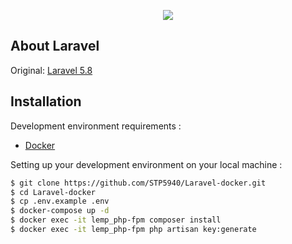 <p align="center"><img src="https://laravel.com/assets/img/components/logo-laravel.svg"></p>

## About Laravel

Original: [Laravel 5.8](https://github.com/laravel/laravel)

## Installation

Development environment requirements :
- [Docker](https://www.docker.com)

Setting up your development environment on your local machine :
```bash
$ git clone https://github.com/STP5940/Laravel-docker.git
$ cd Laravel-docker
$ cp .env.example .env
$ docker-compose up -d
$ docker exec -it lemp_php-fpm composer install
$ docker exec -it lemp_php-fpm php artisan key:generate
```
